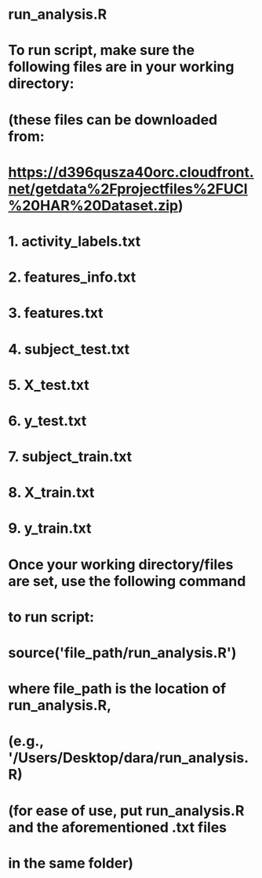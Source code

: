 
# run_analysis.R

# To run script, make sure the following files are in your working directory:
# (these files can be downloaded from: 
# https://d396qusza40orc.cloudfront.net/getdata%2Fprojectfiles%2FUCI%20HAR%20Dataset.zip)

# 1. activity_labels.txt
# 2. features_info.txt
# 3. features.txt
# 4. subject_test.txt
# 5. X_test.txt
# 6. y_test.txt
# 7. subject_train.txt
# 8. X_train.txt
# 9. y_train.txt


# Once your working directory/files are set, use the following command
# to run script: 

# source('file_path/run_analysis.R') 

# where file_path is the location of run_analysis.R,
# (e.g., '/Users/Desktop/dara/run_analysis.R)

# (for ease of use, put run_analysis.R and the aforementioned .txt files
# in the same folder)

